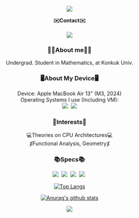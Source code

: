 <p align='center'>
<img src=https://capsule-render.vercel.app/api?type=waving&height=300&color=gradient&text=Hi!&textBg=false&section=header&reversal=false>
</p>


<p align='center'>
    <Strong>✉️Contact✉️</Strong>
    <br><br>
    <a href='https://instagram.com/hyunho1302' target='_blank'><img src='https://img.shields.io/badge/Instagram-E4405F?style=for-the-badge&logo=instagram&logoColor=white'></a>
</p>

<h3 align='center'>
    <Strong>🧑‍💻About me🧑‍💻</Strong>
</h3>
<p align='center'>
Undergrad. Student in Mathematics, at Konkuk Univ.
</p>

<h3 align='center'>
    <Strong>🖥About My Device🖥</Strong>
</h3>
<p align='center'>
Device: Apple MacBook Air 13" (M3, 2024)
<br> Operating Systems I use (Including VM):
<br><img src='https://img.shields.io/badge/macOS-000000?style=for-the-badge&logo=apple&logoColor=white'>&nbsp
<img src='https://img.shields.io/badge/Gentoo Linux-54487A?style=for-the-badge&logo=Gentoo&logoColor=white'>
</p>

<h3 align='center'>
    <Strong>🤔Interests🤔</Strong>
</h3>
<p align='center'>
💻Theories on CPU Architectures💻
<br>
⨋Functional Analysis, Geometry⨋
</p>

<h3 align='center'>
    <Strong>📚Specs📚</Strong>
</h3>
<p align='center'>
  <img src="https://img.shields.io/badge/C-A8B9CC?style=rounded-square&logo=C&logoColor=white"/></a>&nbsp
  <img src="https://img.shields.io/badge/Rust-000000?style=rounded-square&logo=Rust&logoColor=white"/></a>&nbsp
  <img src="https://img.shields.io/badge/Python-3766AB?style=rounded-square&logo=Python&logoColor=white"/></a>&nbsp 
  <img src="https://img.shields.io/badge/ASM-FCC624?style=rounded-square&logo=linux&logoColor=white"/></a>&nbsp 
</p>

<div align='center'>

[![Top Langs](https://github-readme-stats.vercel.app/api/top-langs/?username=0mem)](https://github.com/anuraghazra/github-readme-stats)
</div>

<div align='center'>

[![Anurag's github stats](https://github-readme-stats.vercel.app/api?username=0mem)](https://github.com/anuraghazra/github-readme-stats)
</div>

<p align='center'>
<a href="https://hits.seeyoufarm.com"><img src="https://hits.seeyoufarm.com/api/count/incr/badge.svg?url=https%3A%2F%2Fgithub.com%2F0mem%2Fhit-counter&count_bg=%2379C83D&title_bg=%23555555&icon=github.svg&icon_color=%23E7E7E7&title=hits&edge_flat=false"/></a>
</p>
